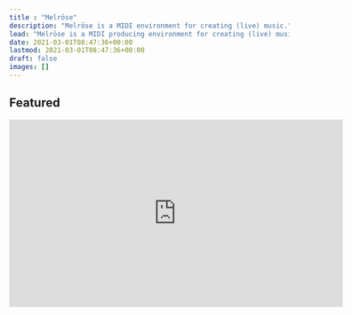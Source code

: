 ```yaml
---
title : "Melrōse"
description: "Melrōse is a MIDI environment for creating (live) music."
lead: "Melrōse is a MIDI producing environment for creating (live) music."
date: 2021-03-01T08:47:36+00:00
lastmod: 2021-03-01T08:47:36+00:00
draft: false
images: []
---
```


## Featured

<iframe id="ytplayer" type="text/html" width="600" height="338"
  src="https://www.youtube.com/embed/HK9jeAPbi5w?&origin=https://emicklei.github.io"
  frameborder="0"></iframe>  